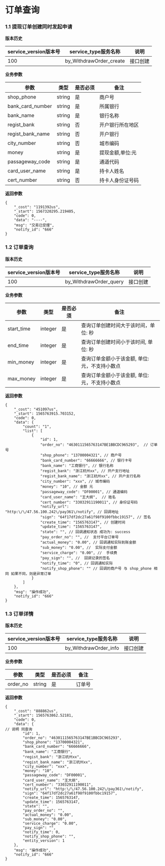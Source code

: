 # 订单查询


### 1.1 提现订单创建同时发起申请


**版本历史**

|service_version版本号|service_type服务名称|说明|
|----|---|---|
|100|by_WithdrawOrder_create|接口创建|

**业务参数**

|参数 |类型|是否必须|备注|
| ---------------- | ------------------------ | ------------------------ | ------------------------ |
|shop_phone|string|是|商户号|
|bank_card_number|string|是|所属银行|
|bank_name|string|是|银行名称|
|regist_bank|string|否|开户银行所在地区|
|regist_bank_name|string|否|开户银行|
|city_number|string|否|城市编码|
|money|string|是|提现金额,单位:元|
|passageway_code|string|是|通道代码|
|card_user_name|string|是|持卡人姓名|
|cert_number|string|否|持卡人身份证号码|

**返回参数** 
```
{
    "_cost": "1191392us",
    "_start": 1567320295.219405,
    "code": 0,
    "data": "----",
    "msg": "交易已受理",
    "notify_id": "666"
}
```


### 1.2 订单查询


**版本历史**

|service_version版本号|service_type服务名称|说明|
|----|---|---|
|100|by_WithdrawOrder_query|接口创建|

**业务参数**

|参数 |类型|是否必须|备注|
| ---------------- | ------------------------ | ------------------------ | ------------------------ |
|start_time|integer|是|查询订单创建时间大于该时间，单位: 秒 |
|end_time|integer|是|查询订单创建时间小于该时间, 单位: 秒|
|min_money|integer|是|查询订单金额小于该金额, 单位: 元，不支持小数点|
|max_money|integer|是|查询订单金额小于该金额, 单位: 元，不支持小数点|


**返回参数** 
```
{
    "_cost": "451097us",
    "_start": 1565763915.703152,
    "code": 0,
    "data": {
        "count": "1",
        "list": [
            {
                "id": 1,
                "order_no": "4630111565763147BE1BBCDC965293",  // 订单号
                "shop_phone": "13700004321", // 商户号
                "bank_card_number": "66666666", // 银行卡号
                "bank_name": "工商银行", // 银行名称
                "regist_bank": "浙江杭州xx", // 开户支行地址
                "regist_bank_name": "浙江杭州xx", // 开户支行名称
                "city_number": "xxx", // 城市编码
                "money": "10", // 金额 元
                "passageway_code": "DF00001", // 通道编码 
                "card_user_name": "王大纲",  // 姓名
                "cert_number": "33032911190011", // 身份证号码
                "notify_url": "http:\/\/47.56.100.242\/pay361\/notify", // 回调地址
                "sign": "64f17df2dc27a61f98f9100fbbc19157", // 签名
                "create_time": "1565763147", // 创建时间
                "update_time": "1565763147",
                "state": "", // 回调通知状态 成功为: success
                "pay_order_no": "", //  支付平台订单号
                "actual_money": "0.00", // 回调通知实际到账金额 
                "sub_money": "0.00", //  实际支付金额
                "service_charge": "0.00", //  手续费
                "pay_sign": "", //  回调记录的签名
                "notify_time": "0", // 回调通知实际 
                "notify_shop_phone": "" // 回调的商户号 与 shop_phone 相同 如果不同，则是异常订单
            }
        ]
    },
    "msg": "操作成功",
    "notify_id": "666"
}
```


### 1.3 订单详情


**版本历史**

|service_version版本号|service_type服务名称|说明|
|----|---|---|
|100|by_WithdrawOrder_info|接口创建|

**业务参数**

|参数 |类型|是否必须|备注|
| ---------------- | ------------------------ | ------------------------ | ------------------------ |
|order_no|string|是|订单号|

**返回参数** 
```
{
    "_cost": "888862us",
    "_start": 1565763862.52181,
    "code": 0,
    "data": {
// 说明 同查询
        "id": 1,
        "order_no": "4630111565763147BE1BBCDC965293",
        "shop_phone": "13700004321",
        "bank_card_number": "66666666",
        "bank_name": "工商银行",
        "regist_bank": "浙江杭州xx",
        "regist_bank_name": "浙江杭州xx",
        "city_number": "xxx",
        "money": "10",
        "passageway_code": "DF00001",
        "card_user_name": "王大纲",
        "cert_number": "33032911190011",
        "notify_url": "http:\/\/47.56.100.242\/pay361\/notify",
        "sign": "64f17df2dc27a61f98f9100fbbc19157",
        "create_time": 1565763147,
        "update_time": 1565763147,
        "state": "",
        "pay_order_no": "",
        "actual_money": "0.00",
        "sub_money": "0.00",
        "service_charge": "0.00",
        "pay_sign": "",
        "notify_time": 0,
        "notify_shop_phone": "",
        "entity_version": 1
    },
    "msg": "操作成功",
    "notify_id": "666"
}
```

